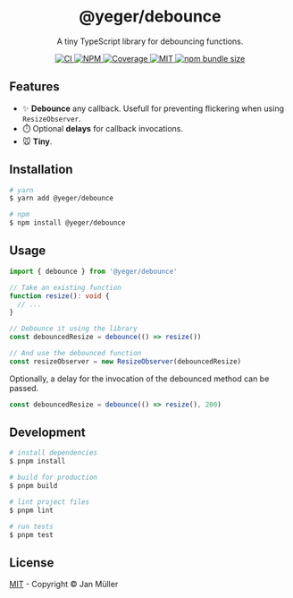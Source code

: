 <h1 align="center">@yeger/debounce</h1>

<p align="center">
    A tiny TypeScript library for debouncing functions.
</p>

<p align="center">
  <a href="https://github.com/DerYeger/yeger/actions/workflows/ci.yml">
    <img alt="CI" src="https://img.shields.io/github/actions/workflow/status/DerYeger/yeger/ci.yml?branch=main&label=ci&logo=github&color=#4DC71F">
  </a>
  <a href="https://www.npmjs.com/package/@yeger/debounce">
    <img alt="NPM" src="https://img.shields.io/npm/v/@yeger/debounce?logo=npm">
  </a>
  <a href="https://app.codecov.io/gh/DerYeger/yeger/tree/main/packages/debounce">
    <img alt="Coverage" src="https://codecov.io/gh/DerYeger/yeger/branch/main/graph/badge.svg?token=DjcvNlg4hd&flag=debounce">
  </a>
  <a href="https://opensource.org/licenses/MIT">
    <img alt="MIT" src="https://img.shields.io/npm/l/@yeger/debounce?color=%234DC71F">
  </a>
  <a href="https://bundlephobia.com/package/@yeger/debounce">
    <img alt="npm bundle size" src="https://img.shields.io/bundlephobia/minzip/@yeger/debounce">
  </a>
</p>

## Features

- ✨ **Debounce** any callback. Usefull for preventing flickering when using `ResizeObserver`.
- ⏱️ Optional **delays** for callback invocations.
- 🐭 **Tiny**.

## Installation

```bash
# yarn
$ yarn add @yeger/debounce

# npm
$ npm install @yeger/debounce
```

## Usage

```typescript
import { debounce } from '@yeger/debounce'

// Take an existing function
function resize(): void {
  // ...
}

// Debounce it using the library
const debouncedResize = debounce(() => resize())

// And use the debounced function
const resizeObserver = new ResizeObserver(debouncedResize)
```

Optionally, a delay for the invocation of the debounced method can be passed.

```typescript
const debouncedResize = debounce(() => resize(), 200)
```

## Development

```bash
# install dependencies
$ pnpm install

# build for production
$ pnpm build

# lint project files
$ pnpm lint

# run tests
$ pnpm test
```

## License

[MIT](https://github.com/DerYeger/yeger/blob/main/packages/debounce/LICENSE) - Copyright &copy; Jan Müller

